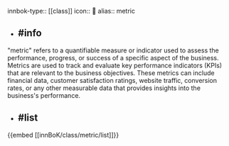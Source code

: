 innbok-type:: [[class]]
icon:: 📐
alias:: metric

- ## #info 
"metric" refers to a quantifiable measure or indicator used to assess the performance, progress, or success of a specific aspect of the business. Metrics are used to track and evaluate key performance indicators (KPIs) that are relevant to the business objectives. These metrics can include financial data, customer satisfaction ratings, website traffic, conversion rates, or any other measurable data that provides insights into the business's performance.
- ## #list 
{{embed [[innBoK/class/metric/list]]}}


